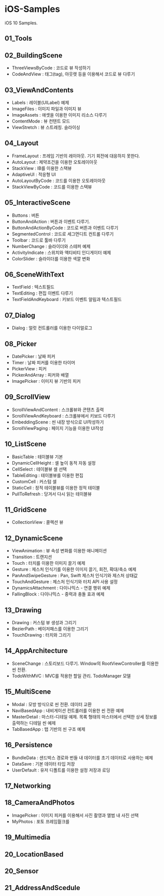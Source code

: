 # iOS-Samples
iOS 10 Samples.

## 01_Tools

## 02_BuildingScene

- ThreeViewsByCode :  코드로 뷰 작성하기
- CodeAndView : 태그(tag), 아웃렛 등을 이용해서 코드로 뷰 다루기

## 03_ViewAndContents

- Labels : 레이블(UILabel) 예제
- ImageFiles : 이미지 파일과 이미지 뷰
- ImageAssets : 애셋을 이용한 이미지 리소스 다루기
- ContentMode : 뷰 컨텐트 모드
- ViewStretch : 뷰 스트레칭. 슬라이싱

## 04_Layout

- FrameLayout : 프레임 기반의 레이아웃. 기기 회전에 대응하지 못한다.
- AutoLayout : 제약조건을 이용한 오토레이아웃
- StackView : IB를 이용한 스택뷰
- AdaptiveUI : 적응형 UI 
- AutoLayoutByCode : 코드를 이용한 오토레이아웃
- StackViewByCode : 코드를 이용한 스택뷰

## 05_InteractiveScene

- Buttons : 버튼 
- ButtonAndAction : 버튼과 이벤트 다루기.
- ButtonAndActionByCode : 코드로 버튼과 이벤트 다루기
- SegmentedControl : 코드로 세그먼디트 컨트롤 다루기
- Toolbar : 코드로 툴바 다루기
- NumberChange : 슬라이더와 스테퍼 예제
- ActivityIndicate : 스위치와 액티비티 인디게이터 예제
- ColorSlider : 슬라이더를 이용한 색깔 변화

## 06_SceneWithText

- TextField : 텍스트필드
- TextEditing : 편집 이벤트 다루기
- TextFieldAndKeyboard : 키보드 이벤트 알림과 텍스트필드

## 07_Dialog

- Dialog : 얼럿 컨트롤러를 이용한 다이얼로그

## 08_Picker

- DatePicker : 날짜 피커
- Timer : 날짜 피커를 이용한 타이머
- PickerView : 피커
- PickerAndArray : 피커와 배열
- ImagePicker : 이미지 뷰 기반의 피커

## 09_ScrollView

- ScrollViewAndContent : 스크롤뷰와 콘텐츠 출력
- ScrollViewAndKeyboard : 스크롤뷰에서 키보드 다루기
- EmbeddingScene : 씬 내장 방식으로 UI작성하기
- ScrollViewPaging : 페이지 기능을 이용한 UI작성

## 10_ListScene

- BasicTable : 테이블뷰 기본
- DynamicCellHeight : 셀 높이 동적 자동 설정
- CellSelect : 테이블뷰 셀 선택
- TableEditing : 테이블뷰를 이용한 편집
- CustomCell : 커스텀 셀
- StaticCell : 정적 테이블뷰를 이용한 정적 테이블
- PullToRefresh : 당겨서 다시 읽는 테이블뷰

## 11_GridScene

- CollectionView : 콜렉션 뷰

## 12_DynamicScene

- ViewAnimation : 뷰 속성 변화를 이용한 애니메이션
- Transition : 트랜지션
- Touch : 터치를 이용한 이미지 끌기 예제
- Gesture : 제스처 인식기를 이용한 이미지 끌기, 회전, 확대/축소 예제
- PanAndSwipeGesture : Pan, Swift 제스처 인식기와 제스처 상태값
- TouchAndGesture : 제스처 인식기와 터치 API 사용 설정
- DynamicsAttachment : 다이나믹스 - 연결 행위 예제
- FallingBlock : 다이나믹스 - 중력과 충돌 효과 예제

## 13_Drawing

- Drawing : 커스텀 뷰 생성과 그리기
- BezierPath : 베이저패스를 이용한 그리기
- TouchDrawing : 터치와 그리기

## 14_AppArchitecture

- SceneChange : 스토리보드 다루기. Window의 RootViewController를 이용한 씬 전환.
- TodoWithMVC : MVC를 적용한 할일 관리. TodoManager 모델

## 15_MultiScene

- Modal : 모방 방식으로 씬 전환. 데이터 교환
- NaviBasedApp : 내비게이션 컨트롤러를 이용한 씬 전환 예제
- MasterDetail : 마스터-디테일 예제. 목록 형태의 마스터에서 선택한 상세 정보를 출력하는 디테일 씬 예제
- TabBasedApp : 탭 기반의 씬 구조 예제

## 16_Persistence

- BundleData : 샌드박스 경로와 번들 내 데이터를 초기 데이터로 사용하는 예제
- DataSave : 기본 데이터 타입 저장
- UserDefault : 유저 디폴트를 이용한 설정 저장과 로딩

## 17_Networking

## 18_CameraAndPhotos

- ImagePicker : 이미지 피커를 이용해서 사진 촬영과 앨범 내 사진 선택
- MyPhotos : 포토 프레임웥크를

## 19_Multimedia

## 20_LocationBased

## 20_Sensor

## 21_AddressAndScedule